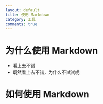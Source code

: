 ```yaml
---
layout: default
title: 使用 Markdown
category: 工具
comments: true
---
```


# 为什么使用 Markdown

* 看上去不错  
* 既然看上去不错，为什么不试试呢  


# 如何使用 Markdown